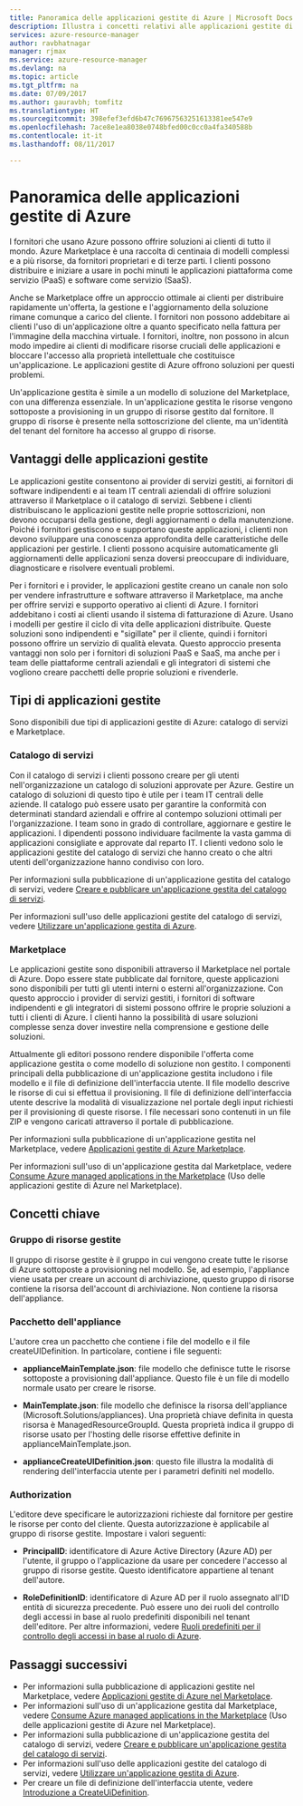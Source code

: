 ```yaml
---
title: Panoramica delle applicazioni gestite di Azure | Microsoft Docs
description: Illustra i concetti relativi alle applicazioni gestite di Azure
services: azure-resource-manager
author: ravbhatnagar
manager: rjmax
ms.service: azure-resource-manager
ms.devlang: na
ms.topic: article
ms.tgt_pltfrm: na
ms.date: 07/09/2017
ms.author: gauravbh; tomfitz
ms.translationtype: HT
ms.sourcegitcommit: 398efef3efd6b47c76967563251613381ee547e9
ms.openlocfilehash: 7ace8e1ea8038e0748bfed00c0cc0a4fa340588b
ms.contentlocale: it-it
ms.lasthandoff: 08/11/2017

---
```


# <a name="azure-managed-applications-overview"></a>Panoramica delle applicazioni gestite di Azure

I fornitori che usano Azure possono offrire soluzioni ai clienti di tutto il mondo. Azure Marketplace è una raccolta di centinaia di modelli complessi e a più risorse, da fornitori proprietari e di terze parti. I clienti possono distribuire e iniziare a usare in pochi minuti le applicazioni piattaforma come servizio (PaaS) e software come servizio (SaaS). 

Anche se Marketplace offre un approccio ottimale ai clienti per distribuire rapidamente un'offerta, la gestione e l'aggiornamento della soluzione rimane comunque a carico del cliente. I fornitori non possono addebitare ai clienti l'uso di un'applicazione oltre a quanto specificato nella fattura per l'immagine della macchina virtuale. I fornitori, inoltre, non possono in alcun modo impedire ai clienti di modificare risorse cruciali delle applicazioni e bloccare l'accesso alla proprietà intellettuale che costituisce un'applicazione. Le applicazioni gestite di Azure offrono soluzioni per questi problemi. 

Un'applicazione gestita è simile a un modello di soluzione del Marketplace, con una differenza essenziale. In un'applicazione gestita le risorse vengono sottoposte a provisioning in un gruppo di risorse gestito dal fornitore. Il gruppo di risorse è presente nella sottoscrizione del cliente, ma un'identità del tenant del fornitore ha accesso al gruppo di risorse.

## <a name="advantages-of-managed-applications"></a>Vantaggi delle applicazioni gestite

Le applicazioni gestite consentono ai provider di servizi gestiti, ai fornitori di software indipendenti e ai team IT centrali aziendali di offrire soluzioni attraverso il Marketplace o il catalogo di servizi. Sebbene i clienti distribuiscano le applicazioni gestite nelle proprie sottoscrizioni, non devono occuparsi della gestione, degli aggiornamenti o della manutenzione. Poiché i fornitori gestiscono e supportano queste applicazioni, i clienti non devono sviluppare una conoscenza approfondita delle caratteristiche delle applicazioni per gestirle. I clienti possono acquisire automaticamente gli aggiornamenti delle applicazioni senza doversi preoccupare di individuare, diagnosticare e risolvere eventuali problemi.

Per i fornitori e i provider, le applicazioni gestite creano un canale non solo per vendere infrastrutture e software attraverso il Marketplace, ma anche per offrire servizi e supporto operativo ai clienti di Azure. I fornitori addebitano i costi ai clienti usando il sistema di fatturazione di Azure. Usano i modelli per gestire il ciclo di vita delle applicazioni distribuite. Queste soluzioni sono indipendenti e "sigillate" per il cliente, quindi i fornitori possono offrire un servizio di qualità elevata. Questo approccio presenta vantaggi non solo per i fornitori di soluzioni PaaS e SaaS, ma anche per i team delle piattaforme centrali aziendali e gli integratori di sistemi che vogliono creare pacchetti delle proprie soluzioni e rivenderle.

## <a name="managed-application-types"></a>Tipi di applicazioni gestite
Sono disponibili due tipi di applicazioni gestite di Azure: catalogo di servizi e Marketplace.
 
### <a name="service-catalog"></a>Catalogo di servizi  

Con il catalogo di servizi i clienti possono creare per gli utenti nell'organizzazione un catalogo di soluzioni approvate per Azure. Gestire un catalogo di soluzioni di questo tipo è utile per i team IT centrali delle aziende. Il catalogo può essere usato per garantire la conformità con determinati standard aziendali e offrire al contempo soluzioni ottimali per l'organizzazione. I team sono in grado di controllare, aggiornare e gestire le applicazioni. I dipendenti possono individuare facilmente la vasta gamma di applicazioni consigliate e approvate dal reparto IT. I clienti vedono solo le applicazioni gestite del catalogo di servizi che hanno creato o che altri utenti dell'organizzazione hanno condiviso con loro.
 
Per informazioni sulla pubblicazione di un'applicazione gestita del catalogo di servizi, vedere [Creare e pubblicare un'applicazione gestita del catalogo di servizi](managed-application-publishing.md).
 
Per informazioni sull'uso delle applicazioni gestite del catalogo di servizi, vedere [Utilizzare un'applicazione gestita di Azure](managed-application-consumption.md).
 
### <a name="marketplace"></a>Marketplace

Le applicazioni gestite sono disponibili attraverso il Marketplace nel portale di Azure. Dopo essere state pubblicate dal fornitore, queste applicazioni sono disponibili per tutti gli utenti interni o esterni all'organizzazione. Con questo approccio i provider di servizi gestiti, i fornitori di software indipendenti e gli integratori di sistemi possono offrire le proprie soluzioni a tutti i clienti di Azure. I clienti hanno la possibilità di usare soluzioni complesse senza dover investire nella comprensione e gestione delle soluzioni. 

Attualmente gli editori possono rendere disponibile l'offerta come applicazione gestita o come modello di soluzione non gestito. I componenti principali della pubblicazione di un'applicazione gestita includono i file modello e il file di definizione dell'interfaccia utente. Il file modello descrive le risorse di cui si effettua il provisioning. Il file di definizione dell'interfaccia utente descrive la modalità di visualizzazione nel portale degli input richiesti per il provisioning di queste risorse. I file necessari sono contenuti in un file ZIP e vengono caricati attraverso il portale di pubblicazione.
 
Per informazioni sulla pubblicazione di un'applicazione gestita nel Marketplace, vedere [Applicazioni gestite di Azure Marketplace](managed-application-author-marketplace.md).

Per informazioni sull'uso di un'applicazione gestita dal Marketplace, vedere [Consume Azure managed applications in the Marketplace](managed-application-consume-marketplace.md) (Uso delle applicazioni gestite di Azure nel Marketplace).

## <a name="key-concepts"></a>Concetti chiave

### <a name="managed-resource-group"></a>Gruppo di risorse gestite
Il gruppo di risorse gestite è il gruppo in cui vengono create tutte le risorse di Azure sottoposte a provisioning nel modello. Se, ad esempio, l'appliance viene usata per creare un account di archiviazione, questo gruppo di risorse contiene la risorsa dell'account di archiviazione. Non contiene la risorsa dell'appliance.

### <a name="appliance-package"></a>Pacchetto dell'appliance
L'autore crea un pacchetto che contiene i file del modello e il file createUIDefinition. In particolare, contiene i file seguenti:

- **applianceMainTemplate.json**: file modello che definisce tutte le risorse sottoposte a provisioning dall'appliance. Questo file è un file di modello normale usato per creare le risorse.

- **MainTemplate.json**: file modello che definisce la risorsa dell'appliance (Microsoft.Solutions/appliances). Una proprietà chiave definita in questa risorsa è ManagedResourceGroupId. Questa proprietà indica il gruppo di risorse usato per l'hosting delle risorse effettive definite in applianceMainTemplate.json.

- **applianceCreateUIDefinition.json**: questo file illustra la modalità di rendering dell'interfaccia utente per i parametri definiti nel modello.

### <a name="authorization"></a>Authorization
L'editore deve specificare le autorizzazioni richieste dal fornitore per gestire le risorse per conto del cliente. Questa autorizzazione è applicabile al gruppo di risorse gestite. Impostare i valori seguenti:

- **PrincipalID**: identificatore di Azure Active Directory (Azure AD) per l'utente, il gruppo o l'applicazione da usare per concedere l'accesso al gruppo di risorse gestite. Questo identificatore appartiene al tenant dell'autore.

- **RoleDefinitionID**: identificatore di Azure AD per il ruolo assegnato all'ID entità di sicurezza precedente. Può essere uno dei ruoli del controllo degli accessi in base al ruolo predefiniti disponibili nel tenant dell'editore. Per altre informazioni, vedere [Ruoli predefiniti per il controllo degli accessi in base al ruolo di Azure](../active-directory/role-based-access-built-in-roles.md).

## <a name="next-steps"></a>Passaggi successivi

* Per informazioni sulla pubblicazione di applicazioni gestite nel Marketplace, vedere [Applicazioni gestite di Azure nel Marketplace](managed-application-author-marketplace.md).
* Per informazioni sull'uso di un'applicazione gestita dal Marketplace, vedere [Consume Azure managed applications in the Marketplace](managed-application-consume-marketplace.md) (Uso delle applicazioni gestite di Azure nel Marketplace).
* Per informazioni sulla pubblicazione di un'applicazione gestita del catalogo di servizi, vedere [Creare e pubblicare un'applicazione gestita del catalogo di servizi](managed-application-publishing.md).
* Per informazioni sull'uso delle applicazioni gestite del catalogo di servizi, vedere [Utilizzare un'applicazione gestita di Azure](managed-application-consumption.md).
* Per creare un file di definizione dell'interfaccia utente, vedere [Introduzione a CreateUiDefinition](managed-application-createuidefinition-overview.md).

